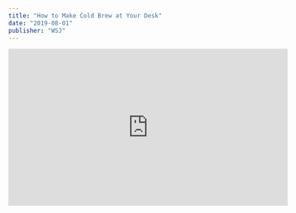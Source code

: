 ```yaml
---
title: "How to Make Cold Brew at Your Desk"
date: "2019-08-01"
publisher: "WSJ"
---
```


<iframe allowfullscreen="true" webkitallowfullscreen="true" mozallowfullscreen="true" frameborder="0" scrolling="no" width="560" height="315" src="https://video-api.wsj.com/api-video/player/v3/iframe.html?guid=FF37B34D-41AA-4B34-A26E-2EDC7F366F63" title="How to Make Cold Brew at Your Desk"></iframe>